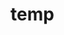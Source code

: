 # temp



























































































































































































































































































































































